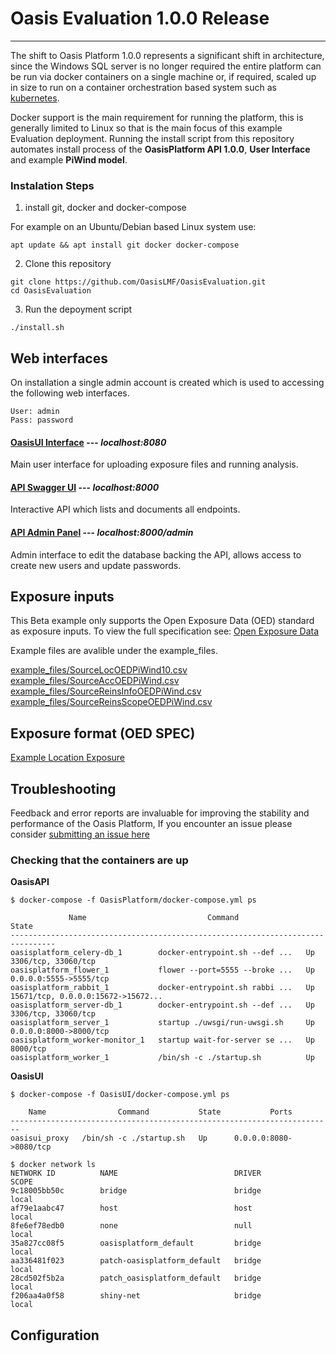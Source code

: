 # Oasis Evaluation 1.0.0 Release 
--------------------------------

The shift to Oasis Platform 1.0.0 represents a significant shift in architecture, since the Windows SQL server is no longer required the entire platform can be run via docker containers on a single machine or, if required, scaled up in size to run on a container orchestration based system such as [kubernetes](https://kubernetes.io).

Docker support is the main requirement for running the platform, this is generally limited to Linux so that is the main focus of this example Evaluation deployment. Running the install script from this repository automates install process of the **OasisPlatform API 1.0.0**, **User Interface** and example **PiWind model**. 


### Instalation Steps

1) install git, docker and docker-compose

For example on an Ubuntu/Debian based Linux system use:
```
apt update && apt install git docker docker-compose 
```

 
2) Clone this repository 
```
git clone https://github.com/OasisLMF/OasisEvaluation.git 
cd OasisEvaluation
```
3) Run the depoyment script 
```
./install.sh
```


## Web interfaces 
On installation a single admin account is created which is used to accessing the following web interfaces.

```
User: admin
Pass: password
```



#### [OasisUI Interface](http://localhost:8080) --- *localhost:8080* 
Main user interface for uploading exposure files and running analysis.


#### [API Swagger UI](http://localhost:8000/) --- *localhost:8000*
Interactive API which lists and documents all endpoints. 
#### [API Admin Panel](http://localhost:8000/admin) --- *localhost:8000/admin*
Admin interface to edit the database backing the API, allows access to create new users and update passwords.


## Exposure inputs

This Beta example only supports the Open Exposure Data (OED) standard as exposure inputs. To view the full specification see:  [Open Exposure Data](https://github.com/Simplitium/OED)

Example files are avalible under the example_files.  

[example_files/SourceLocOEDPiWind10.csv](https://raw.githubusercontent.com/OasisLMF/OasisEvaluation/master/example_files/SourceLocOEDPiWind10.csv?token=AJbotaz-o8d1bp01mc3hSHdokCrXQpxAks5cboSvwA)
[example_files/SourceAccOEDPiWind.csv](https://raw.githubusercontent.com/OasisLMF/OasisEvaluation/master/example_files/SourceAccOEDPiWind.csv?token=AJbotXImZFbEH21jJP8yd6CxCULvTkQSks5cboSywA)
[example_files/SourceReinsInfoOEDPiWind.csv](https://raw.githubusercontent.com/OasisLMF/OasisEvaluation/master/example_files/SourceReinsInfoOEDPiWind.csv?token=AJbotVOYhdlth1bALv-qrw9neW0iU8osks5cboS3wA)
[example_files/SourceReinsScopeOEDPiWind.csv](https://raw.githubusercontent.com/OasisLMF/OasisEvaluation/master/example_files/SourceReinsScopeOEDPiWind.csv?token=AJbotdVn3Jxvlf0l4ZWy1Y76btVtxT-gks5cboS6wA)


## Exposure format (OED SPEC)
[Example Location Exposure]()


## Troubleshooting 
Feedback and error reports are invaluable for improving the stability and performance of the Oasis Platform, If you encounter an issue please consider [submitting an issue here](https://github.com/OasisLMF/OasisPlatform/issues)

### Checking that the containers are up


**OasisAPI**
```
$ docker-compose -f OasisPlatform/docker-compose.yml ps

             Name                           Command               State   
--------------------------------------------------------------------------------
oasisplatform_celery-db_1        docker-entrypoint.sh --def ...   Up      3306/tcp, 33060/tcp                                                                       
oasisplatform_flower_1           flower --port=5555 --broke ...   Up      0.0.0.0:5555->5555/tcp                                                                    
oasisplatform_rabbit_1           docker-entrypoint.sh rabbi ...   Up      15671/tcp, 0.0.0.0:15672->15672...
oasisplatform_server-db_1        docker-entrypoint.sh --def ...   Up      3306/tcp, 33060/tcp                                                                       
oasisplatform_server_1           startup ./uwsgi/run-uwsgi.sh     Up      0.0.0.0:8000->8000/tcp                                                                    
oasisplatform_worker-monitor_1   startup wait-for-server se ...   Up      8000/tcp                                                                                  
oasisplatform_worker_1           /bin/sh -c ./startup.sh          Up   
```

**OasisUI**
```
$ docker-compose -f OasisUI/docker-compose.yml ps

    Name                Command           State           Ports         
------------------------------------------------------------------------
oasisui_proxy   /bin/sh -c ./startup.sh   Up      0.0.0.0:8080->8080/tcp

```

```
$ docker network ls
NETWORK ID          NAME                          DRIVER              SCOPE
9c18005bb50c        bridge                        bridge              local
af79e1aabc47        host                          host                local
8fe6ef78edb0        none                          null                local
35a827cc08f5        oasisplatform_default         bridge              local
aa336481f023        patch-oasisplatform_default   bridge              local
28cd502f5b2a        patch_oasisplatform_default   bridge              local
f206aa4a0f58        shiny-net                     bridge              local
```









## Configuration 
